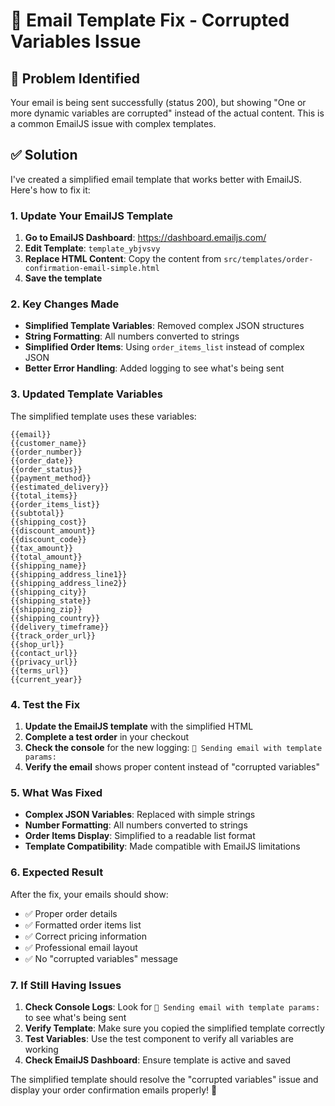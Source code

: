 # 🔧 Email Template Fix - Corrupted Variables Issue

## 🚨 Problem Identified

Your email is being sent successfully (status 200), but showing "One or more dynamic variables are corrupted" instead of the actual content. This is a common EmailJS issue with complex templates.

## ✅ Solution

I've created a simplified email template that works better with EmailJS. Here's how to fix it:

### 1. Update Your EmailJS Template

1. **Go to EmailJS Dashboard**: https://dashboard.emailjs.com/
2. **Edit Template**: `template_ybjvsvy`
3. **Replace HTML Content**: Copy the content from `src/templates/order-confirmation-email-simple.html`
4. **Save the template**

### 2. Key Changes Made

- **Simplified Template Variables**: Removed complex JSON structures
- **String Formatting**: All numbers converted to strings
- **Simplified Order Items**: Using `order_items_list` instead of complex JSON
- **Better Error Handling**: Added logging to see what's being sent

### 3. Updated Template Variables

The simplified template uses these variables:

```
{{email}}
{{customer_name}}
{{order_number}}
{{order_date}}
{{order_status}}
{{payment_method}}
{{estimated_delivery}}
{{total_items}}
{{order_items_list}}
{{subtotal}}
{{shipping_cost}}
{{discount_amount}}
{{discount_code}}
{{tax_amount}}
{{total_amount}}
{{shipping_name}}
{{shipping_address_line1}}
{{shipping_address_line2}}
{{shipping_city}}
{{shipping_state}}
{{shipping_zip}}
{{shipping_country}}
{{delivery_timeframe}}
{{track_order_url}}
{{shop_url}}
{{contact_url}}
{{privacy_url}}
{{terms_url}}
{{current_year}}
```

### 4. Test the Fix

1. **Update the EmailJS template** with the simplified HTML
2. **Complete a test order** in your checkout
3. **Check the console** for the new logging: `📧 Sending email with template params:`
4. **Verify the email** shows proper content instead of "corrupted variables"

### 5. What Was Fixed

- **Complex JSON Variables**: Replaced with simple strings
- **Number Formatting**: All numbers converted to strings
- **Order Items Display**: Simplified to a readable list format
- **Template Compatibility**: Made compatible with EmailJS limitations

### 6. Expected Result

After the fix, your emails should show:
- ✅ Proper order details
- ✅ Formatted order items list
- ✅ Correct pricing information
- ✅ Professional email layout
- ✅ No "corrupted variables" message

### 7. If Still Having Issues

1. **Check Console Logs**: Look for `📧 Sending email with template params:` to see what's being sent
2. **Verify Template**: Make sure you copied the simplified template correctly
3. **Test Variables**: Use the test component to verify all variables are working
4. **Check EmailJS Dashboard**: Ensure template is active and saved

The simplified template should resolve the "corrupted variables" issue and display your order confirmation emails properly! 🎯
